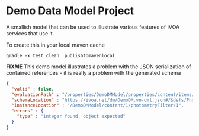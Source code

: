 Demo Data Model Project
===========================

A smallish model that can be used to illustrate various features of IVOA services that use it.


To create this in your local maven cache
```terminaloutput
gradle -x test clean  publishtomavenlocal
```

__FIXME__ This demo model illustrates a problem with the JSON serialization of contained references - it is really a problem with the generated schema

```json
{
  "valid" : false,
  "evaluationPath" : "/properties/DemoDMModel/properties/content/items/anyOf/0/$ref/properties/photometryFilter/items/$ref",
  "schemaLocation" : "https://ivoa.net/dm/DemoDM.vo-dml.json#/$defs/PhotometryFilter",
  "instanceLocation" : "/DemoDMModel/content/1/photometryFilter/1",
  "errors" : {
    "type" : "integer found, object expected"
  }
}
    
```